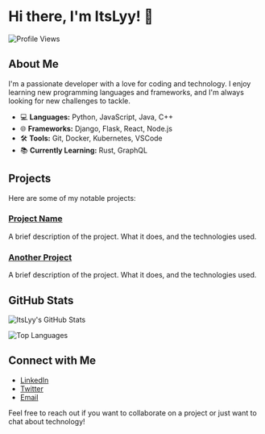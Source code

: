 # Hi there, I'm ItsLyy! 👋

![Profile Views](https://komarev.com/ghpvc/?username=ItsLyy&color=blue)

## About Me

I'm a passionate developer with a love for coding and technology. I enjoy learning new programming languages and frameworks, and I'm always looking for new challenges to tackle.

- 💻 **Languages:** Python, JavaScript, Java, C++
- 🌐 **Frameworks:** Django, Flask, React, Node.js
- 🛠 **Tools:** Git, Docker, Kubernetes, VSCode
- 📚 **Currently Learning:** Rust, GraphQL

## Projects

Here are some of my notable projects:

### [Project Name](https://github.com/ItsLyy/Project-Name)
A brief description of the project. What it does, and the technologies used.

### [Another Project](https://github.com/ItsLyy/Another-Project)
A brief description of the project. What it does, and the technologies used.

## GitHub Stats

![ItsLyy's GitHub Stats](https://github-readme-stats.vercel.app/api?username=ItsLyy&show_icons=true&theme=radical)

![Top Languages](https://github-readme-stats.vercel.app/api/top-langs/?username=ItsLyy&layout=compact&theme=radical)

## Connect with Me

- [LinkedIn](https://www.linkedin.com/in/ItsLyy)
- [Twitter](https://twitter.com/ItsLyy)
- [Email](mailto:ItsLyy@example.com)

Feel free to reach out if you want to collaborate on a project or just want to chat about technology!
